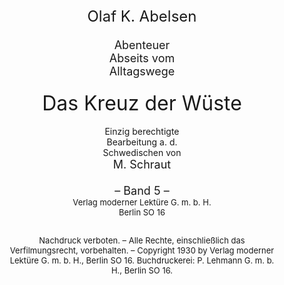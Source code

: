 <div style="font-size: x-large; text-align: center;">Olaf K. Abelsen</div>

<div style="font-size: large; text-align: center; white-space: pre;">
Abenteuer
Abseits vom
Alltagswege

</div>

<div style="font-size: xx-large; text-align: center;">Das Kreuz der Wüste</div>

<div style="text-align: center; white-space: pre;">
Einzig berechtigte
Bearbeitung a. d.
Schwedischen von
</div>

<div style="font-size: large; text-align: center;">M. Schraut</div>

<div style="font-size: large; text-align: center; white-space: pre-wrap;">
– Band 5 –
</div>

<div style="font-size: small; text-align: center; white-space: pre-wrap;">Verlag moderner Lektüre G. m. b. H.
Berlin SO 16
 

Nachdruck verboten. – Alle Rechte, einschließlich das Verfilmungsrecht, vorbehalten. – Copyright 1930 by Verlag moderner Lektüre G. m. b. H., Berlin SO 16.
Buchdruckerei: P. Lehmann G. m. b. H., Berlin SO 16.</div>

